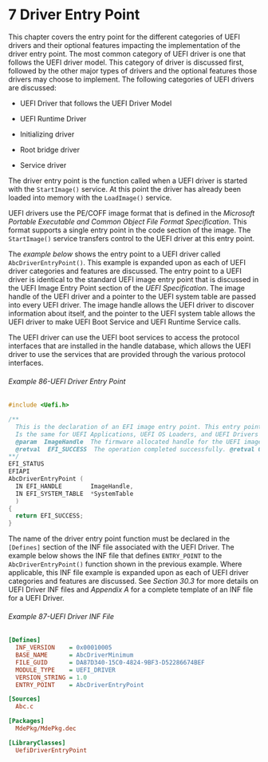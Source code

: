 <!--- @file
  7 Driver Entry Point

  Copyright (c) 2012-2018, Intel Corporation. All rights reserved.<BR>

  Redistribution and use in source (original document form) and 'compiled'
  forms (converted to PDF, epub, HTML and other formats) with or without
  modification, are permitted provided that the following conditions are met:

  1) Redistributions of source code (original document form) must retain the
     above copyright notice, this list of conditions and the following
     disclaimer as the first lines of this file unmodified.

  2) Redistributions in compiled form (transformed to other DTDs, converted to
     PDF, epub, HTML and other formats) must reproduce the above copyright
     notice, this list of conditions and the following disclaimer in the
     documentation and/or other materials provided with the distribution.

  THIS DOCUMENTATION IS PROVIDED BY TIANOCORE PROJECT "AS IS" AND ANY EXPRESS OR
  IMPLIED WARRANTIES, INCLUDING, BUT NOT LIMITED TO, THE IMPLIED WARRANTIES OF
  MERCHANTABILITY AND FITNESS FOR A PARTICULAR PURPOSE ARE DISCLAIMED. IN NO
  EVENT SHALL TIANOCORE PROJECT  BE LIABLE FOR ANY DIRECT, INDIRECT, INCIDENTAL,
  SPECIAL, EXEMPLARY, OR CONSEQUENTIAL DAMAGES (INCLUDING, BUT NOT LIMITED TO,
  PROCUREMENT OF SUBSTITUTE GOODS OR SERVICES; LOSS OF USE, DATA, OR PROFITS;
  OR BUSINESS INTERRUPTION) HOWEVER CAUSED AND ON ANY THEORY OF LIABILITY,
  WHETHER IN CONTRACT, STRICT LIABILITY, OR TORT (INCLUDING NEGLIGENCE OR
  OTHERWISE) ARISING IN ANY WAY OUT OF THE USE OF THIS DOCUMENTATION, EVEN IF
  ADVISED OF THE POSSIBILITY OF SUCH DAMAGE.

-->

# 7 Driver Entry Point

This chapter covers the entry point for the different categories of UEFI
drivers and their optional features impacting the implementation of the driver
entry point. The most common category of UEFI driver is one that follows the
UEFI driver model. This category of driver is discussed first, followed by the
other major types of drivers and the optional features those drivers may choose
to implement. The following categories of UEFI drivers are discussed:

* UEFI Driver that follows the UEFI Driver Model

* UEFI Runtime Driver

* Initializing driver

* Root bridge driver

* Service driver

The driver entry point is the function called when a UEFI driver is started
with the `StartImage()` service. At this point the driver has already been
loaded into memory with the `LoadImage()` service.

UEFI drivers use the PE/COFF image format that is defined in the _Microsoft
Portable Executable and Common Object File Format Specification_. This format
supports a single entry point in the code section of the image. The
`StartImage()` service transfers control to the UEFI driver at this entry point.

The _example below_ shows the entry point to a UEFI driver called `AbcDriverEntryPoint()`. This example is expanded upon as each of UEFI driver
categories and features are discussed. The entry point to a UEFI driver is identical to the standard UEFI image entry
point that is discussed in the UEFI Image Entry Point section of the _UEFI
Specification_. The image handle of the UEFI driver and a pointer to the UEFI
system table are passed into every UEFI driver. The image handle allows the
UEFI driver to discover information about itself, and the pointer to the UEFI
system table allows the UEFI driver to make UEFI Boot Service and UEFI Runtime
Service calls.

The UEFI driver can use the UEFI boot services to access the protocol
interfaces that are installed in the handle database, which allows the UEFI
driver to use the services that are provided through the various protocol
interfaces.

###### Example 86-UEFI Driver Entry Point 

```c
#include <Uefi.h>

/**
  This is the declaration of an EFI image entry point. This entry point
  Is the same for UEFI Applications, UEFI OS Loaders, and UEFI Drivers including both device drivers and bus drivers.
  @param  ImageHandle  The firmware allocated handle for the UEFI image. @param SystemTable A pointer to the EFI System Table.
  @retval  EFI_SUCCESS  The operation completed successfully. @retval Others An unexpected error occurred.
**/
EFI_STATUS
EFIAPI
AbcDriverEntryPoint (
  IN EFI_HANDLE        ImageHandle,
  IN EFI_SYSTEM_TABLE  *SystemTable
  )
{
  return EFI_SUCCESS;
}
```

The name of the driver entry point function must be declared in the `[Defines]` section of the INF file associated
with the UEFI Driver. The example below shows the INF file that defines
`ENTRY_POINT` to the `AbcDriverEntryPoint()` function shown in the previous
example. Where applicable, this INF file example is expanded upon as each of
UEFI driver categories and features are discussed. See _Section 30.3_ for more
details on UEFI Driver INF files and _Appendix A_ for a complete template of an
INF file for a UEFI Driver.

###### Example 87-UEFI Driver INF File

```ini
[Defines]
  INF_VERSION    = 0x00010005
  BASE_NAME      = AbcDriverMinimum
  FILE_GUID      = DA87D340-15C0-4824-9BF3-D52286674BEF
  MODULE_TYPE    = UEFI_DRIVER
  VERSION_STRING = 1.0
  ENTRY_POINT    = AbcDriverEntryPoint

[Sources]
  Abc.c

[Packages]
  MdePkg/MdePkg.dec

[LibraryClasses]
  UefiDriverEntryPoint
```

